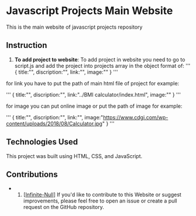 # Javascript Projects Main Website

This is the main website of javascript projects repository


## Instruction

1. **To add project to website**: To add project in website you need to go to script.js and add the project into projects array in the object format of:
'''
{
    title:"",
    discription:"",
    link:"",
    image:""
}
'''

for link you have to put the path of main html file of project for example:

'''
{
    title:"",
    discription:"",
    link:"../BMI calculator/index.html",
    image:""
}
'''

for image you can put online image or put the path of image for example:

'''
{
    title:"",
    discription:"",
    link:"",
    image:"https://www.cdgi.com/wp-content/uploads/2018/08/Calculator.jpg"
}
'''

## Technologies Used

This project was built using HTML, CSS, and JavaScript.

## Contributions

- 1. [[Infinite-Null](https://github.com/Infinite-Null)]
If you'd like to contribute to this Website or suggest improvements, please feel free to open an issue or create a pull request on the GitHub repository.

